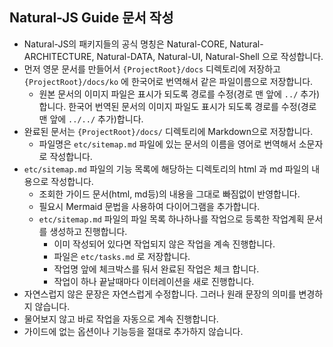 ## Natural-JS Guide 문서 작성

- Natural-JS의 패키지들의 공식 명칭은 Natural-CORE, Natural-ARCHITECTURE, Natural-DATA, Natural-UI, Natural-Shell 으로 작성합니다.
- 먼저 영문 문서를 만들어서 `{ProjectRoot}/docs` 디렉토리에 저장하고 `{ProjectRoot}/docs/ko` 에 한국어로 번역해서 같은 파일이름으로 저장합니다.
  - 원본 문서의 이미지 파일은 표시가 되도록 경로를 수정(경로 맨 앞에 `../` 추가)합니다. 한국어 번역된 문서의 이미지 파일도 표시가 되도록 경로를 수정(경로 맨 앞에 `../../` 추가)합니다.
- 완료된 문서는 `{ProjectRoot}/docs/` 디렉토리에 Markdown으로 저장합니다.
  - 파일명은 `etc/sitemap.md` 파일에 있는 문서의 이름을 영어로 번역해서 소문자로 작성합니다.
- `etc/sitemap.md` 파일의 기능 목록에 해당하는 디렉토리의 html 과 md 파일의 내용으로 작성합니다.
  - 조회한 가이드 문서(html, md등)의 내용을 그대로 빠짐없이 반영합니다. 
  - 필요시 Mermaid 문법을 사용하여 다이어그램을 추가합니다.
  - `etc/sitemap.md` 파일의 파일 목록 하나하나를 작업으로 등록한 작업계획 문서를 생성하고 진행합니다.
    - 이미 작성되어 있다면 작업되지 않은 작업을 계속 진행합니다.
    - 파일은 `etc/tasks.md` 로 저장합니다.
    - 작업명 앞에 체크박스를 둬서 완료된 작업은 체크 합니다.
    - 작업이 하나 끝날때마다 이터레이션을 새로 진행합니다.
- 자연스럽지 않은 문장은 자연스럽게 수정합니다. 그러나 원래 문장의 의미를 변경하지 않습니다.
- 물어보지 않고 바로 작업을 자동으로 계속 진행합니다.
- 가이드에 없는 옵션이나 기능등을 절대로 추가하지 않습니다.